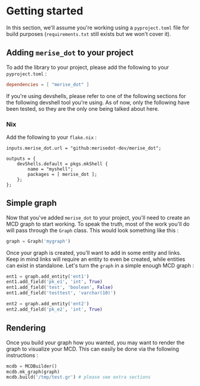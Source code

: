 # Getting started

In this section, we'll assume you're working using a `pyproject.toml` file for build purposes (`requirements.txt` still exists but we won't cover it).

## Adding `merise_dot` to your project

To add the library to your project, please add the following to your `pyproject.toml` :

```toml
dependencies = [ "merise_dot" ]
```

If you're using devshells, please refer to one of the following sections for the following devshell tool you're using. As of now, only the following have been tested, so they are the only one being talked about here.

### Nix

Add the following to your `flake.nix` :

```
inputs.merise_dot.url = "github:merisedot-dev/merise_dot";

outputs = {
    devShells.default = pkgs.mkShell {
        name = "myshell";
        packages = [ merise_dot ];
    };
};
```

## Simple graph

Now that you've added `merise_dot` to your project, you'll need to create an MCD graph to start working. To speak the truth, most of the work you'll do will pass through the `Graph` class. This would look something like this :

```py
graph = Graph('mygraph')
```

Once your graph is created, you'll want to add in some entity and links. Keep in mind links will require an entity to even be created, while entities can exist in standalone. Let's turn the `graph` in a simple enough MCD graph :

```py
ent1 = graph.add_entity('ent1')
ent1.add_field('pk_e1', 'int', True)
ent1.add_field('test', 'boolean', False)
ent1.add_field('testtest', 'varchar(10)')

ent2 = graph.add_entity('ent2')
ent2.add_field('pk_e2', 'int', True)
```

## Rendering

Once you build your graph how you wanted, you may want to render the graph to visualize your MCD. This can easily be done via the following instructions :

```py
mcdb = MCDBuilder()
mcdb.mk_graph(graph)
mcdb.build('/tmp/test.gr') # please see extra sections
```

